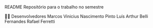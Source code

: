 README
Repositório para o trabalho no semestre

👨‍💻 Desenvolvedores
Marcos Vinicius Nascimento Pinto
Luís Arthur Belli Fernandes
Rafael Ferretti
